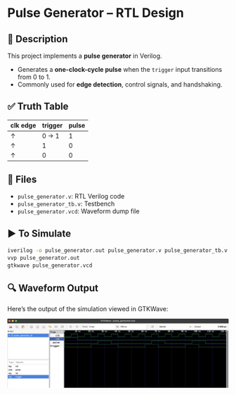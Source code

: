 #  Pulse Generator – RTL Design

## 📄 Description

This project implements a **pulse generator** in Verilog.

- Generates a **one-clock-cycle pulse** when the `trigger` input transitions from 0 to 1.
- Commonly used for **edge detection**, control signals, and handshaking.

## ✅ Truth Table

| clk edge | trigger | pulse |
|----------|---------|--------|
| ↑        | 0 → 1   | 1      |
| ↑        | 1       | 0      |
| ↑        | 0       | 0      |

## 📂 Files

- `pulse_generator.v`: RTL Verilog code
- `pulse_generator_tb.v`: Testbench
- `pulse_generator.vcd`: Waveform dump file

## ▶️ To Simulate

```bash
iverilog -o pulse_generator.out pulse_generator.v pulse_generator_tb.v
vvp pulse_generator.out
gtkwave pulse_generator.vcd
```
## 🔍 Waveform Output

Here’s the output of the simulation viewed in GTKWave:

![Waveform](pulse_generator.png)
